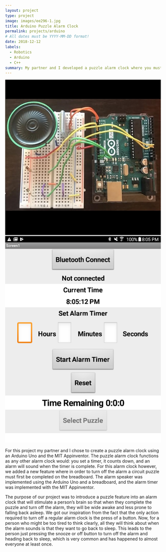 ```yaml
---
layout: project
type: project
image: images/ee296-1.jpg
title: Arduino Puzzle Alarm Clock
permalink: projects/arduino
# All dates must be YYYY-MM-DD format!
date: 2018-12-12
labels:
  - Robotics
  - Arduino
  - C++
summary: My partner and I developed a puzzle alarm clock where you must solve a puzzle to turn the alarm off.
---
```


<div class="ui medium rounded images">
  <img class="ui image" src="../images/ee296-1.jpg">
  <img class="ui image" src="../images/ee296-2.jpg">
</div>


For this project my partner and I chose to create a puzzle alarm clock using an Arduino Uno and the MIT Appinventor. The puzzle alarm clock functions as any other alarm clock would: you set a timer, it counts down, and an alarm will sound when the timer is complete. For this alarm clock however, we added a new feature where in order to turn off the alarm a circuit puzzle must first be completed on the breadboard. The alarm speaker was implemented using the Arduino Uno and a breadboard, and the alarm timer was implemented with the MIT Appinventor. 

The purpose of our project was to introduce a puzzle feature into an alarm clock that will stimulate a person’s brain so that when they complete the puzzle and turn off the alarm, they will be wide awake and less prone to falling back asleep. We got our inspiration from the fact that the only action required to turn off a regular alarm clock is the press of a button. Now, for a person who might be too tired to think clearly, all they will think about when the alarm sounds is that they want to go back to sleep. This leads to the person just pressing the snooze or off button to turn off the alarm and heading back to sleep, which is very common and has happened to almost everyone at least once.
